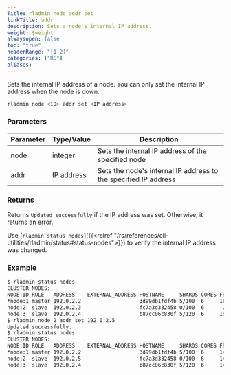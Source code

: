 ```yaml
---
Title: rladmin node addr set
linkTitle: addr
description: Sets a node's internal IP address.
weight: $weight
alwaysopen: false
toc: "true"
headerRange: "[1-2]"
categories: ["RS"]
aliases:
---
```


Sets the internal IP address of a node. You can only set the internal IP address when the node is down.

```sh
rladmin node <ID> addr set <IP address>
```

### Parameters

| Parameter | Type/Value                     | Description                                                                                   |
|-----------|--------------------------------|-----------------------------------------------------------------------------------------------|
| node      | integer                        | Sets the internal IP address of the specified node                                                |
| addr   | IP address                     | Sets the node's internal IP address to the specified IP address                                      |

### Returns

Returns `Updated successfully` if the IP address was set. Otherwise, it returns an error.

Use [`rladmin status nodes`]({{<relref "/rs/references/cli-utilities/rladmin/status#status-nodes">}}) to verify the internal IP address was changed.

### Example

```sh
$ rladmin status nodes
CLUSTER NODES:
NODE:ID ROLE   ADDRESS    EXTERNAL_ADDRESS HOSTNAME     SHARDS CORES FREE_RAM        PROVISIONAL_RAM VERSION   STATUS
*node:1 master 192.0.2.2                   3d99db1fdf4b 5/100  6     16.06GB/19.54GB 12.46GB/16.02GB 6.2.12-37 OK
node:2  slave  192.0.2.3                   fc7a3d332458 0/100  6     -/19.54GB       -/16.02GB       6.2.12-37 DOWN, last seen 33s ago
node:3  slave  192.0.2.4                   b87cc06c830f 5/120  6     16.06GB/19.54GB 12.46GB/16.02GB 6.2.12-37 OK
$ rladmin node 2 addr set 192.0.2.5
Updated successfully.
$ rladmin status nodes
CLUSTER NODES:
NODE:ID ROLE   ADDRESS    EXTERNAL_ADDRESS HOSTNAME     SHARDS CORES FREE_RAM        PROVISIONAL_RAM VERSION   STATUS
*node:1 master 192.0.2.2                   3d99db1fdf4b 5/100  6     14.78GB/19.54GB 11.18GB/16.02GB 6.2.12-37 OK
node:2  slave  192.0.2.5                   fc7a3d332458 0/100  6     14.78GB/19.54GB 11.26GB/16.02GB 6.2.12-37 OK
node:3  slave  192.0.2.4                   b87cc06c830f 5/120  6     14.78GB/19.54GB 11.18GB/16.02GB 6.2.12-37 OK
```

